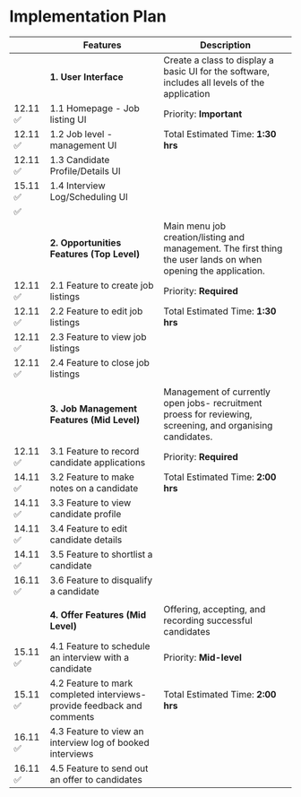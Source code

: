 # Implementation Plan

|| Features      | Description |
|--| ----------- | ----------- |
|| **1. User Interface** | Create a class to display a basic UI for the software, includes all levels of the application     |
|12.11 ✅| 1.1 Homepage - Job listing UI |    Priority: **Important**      |
|12.11 ✅| 1.2 Job level - management UI |   Total Estimated Time: **1:30 hrs**       |
|12.11 ✅| 1.3 Candidate Profile/Details UI|      |
|15.11 ✅| 1.4 Interview Log/Scheduling UI |         |
|✅|    |  |
|| **2. Opportunities Features (Top Level)** | Main menu job creation/listing and management. The first thing the user lands on when opening the application.        |
|12.11 ✅| 2.1 Feature to create job listings|  Priority: **Required**        |
|12.11 ✅| 2.2 Feature to edit job listings |  Total Estimated Time: **1:30 hrs**        |
|12.11 ✅| 2.3 Feature to view job listings |      |
|12.11 ✅| 2.4 Feature to close job listings |    |
|| | 
|| **3. Job Management Features (Mid Level)** | Management of currently open jobs- recruitment proess for reviewing, screening, and organising candidates. |
|12.11 ✅| 3.1 Feature to record candidate applications|  Priority: **Required**        |
|14.11 ✅| 3.2 Feature to make notes on a candidate |  Total Estimated Time: **2:00 hrs**        |
|14.11 ✅| 3.3 Feature to view candidate profile |      |
|14.11 ✅| 3.4 Feature to edit candidate details |    |
|14.11 ✅| 3.5 Feature to shortlist a candidate |         |
|16.11  ✅|3.6 Feature to disqualify a candidate|
|||
|| **4. Offer Features (Mid Level)** | Offering, accepting, and recording successful candidates |
|15.11 ✅| 4.1 Feature to schedule an interview with a candidate|  Priority: **Mid-level**        |
|15.11 ✅| 4.2 Feature to mark completed interviews- provide feedback and comments |  Total Estimated Time: **2:00 hrs**        |
|16.11 ✅| 4.3 Feature to view an interview log of booked interviews |      |
|16.11 ✅| 4.5 Feature to send out an offer to candidates |    |